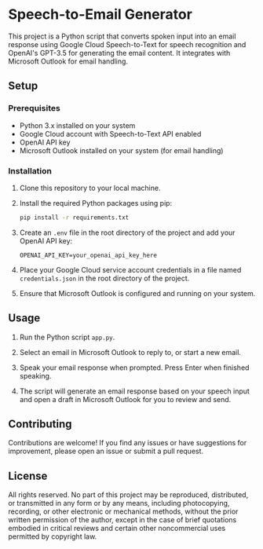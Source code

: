 # Speech-to-Email Generator

This project is a Python script that converts spoken input into an email response using Google Cloud Speech-to-Text for speech recognition and OpenAI's GPT-3.5 for generating the email content. It integrates with Microsoft Outlook for email handling.

## Setup

### Prerequisites

- Python 3.x installed on your system
- Google Cloud account with Speech-to-Text API enabled
- OpenAI API key
- Microsoft Outlook installed on your system (for email handling)

### Installation

1. Clone this repository to your local machine.

2. Install the required Python packages using pip:

   ```bash
   pip install -r requirements.txt
   ```

3. Create an `.env` file in the root directory of the project and add your OpenAI API key:

   ```plaintext
   OPENAI_API_KEY=your_openai_api_key_here
   ```

4. Place your Google Cloud service account credentials in a file named `credentials.json` in the root directory of the project.

5. Ensure that Microsoft Outlook is configured and running on your system.

## Usage

1. Run the Python script `app.py`.

2. Select an email in Microsoft Outlook to reply to, or start a new email.

3. Speak your email response when prompted. Press Enter when finished speaking.

4. The script will generate an email response based on your speech input and open a draft in Microsoft Outlook for you to review and send.

## Contributing

Contributions are welcome! If you find any issues or have suggestions for improvement, please open an issue or submit a pull request.

## License

All rights reserved. No part of this project may be reproduced, distributed, or transmitted in any form or by any means, including photocopying, recording, or other electronic or mechanical methods, without the prior written permission of the author, except in the case of brief quotations embodied in critical reviews and certain other noncommercial uses permitted by copyright law.
